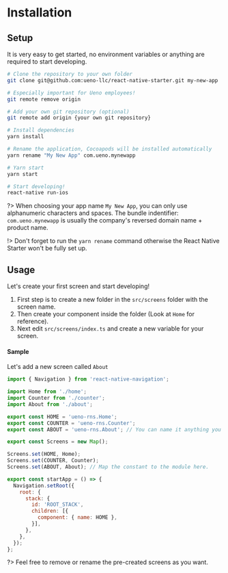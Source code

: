 # Installation

## Setup

It is very easy to get started, no environment variables or anything are required to start developing.

```bash
# Clone the repository to your own folder
git clone git@github.com:ueno-llc/react-native-starter.git my-new-app

# Especially important for Ueno employees!
git remote remove origin

# Add your own git repository (optional)
git remote add origin {your own git repository}

# Install dependencies
yarn install

# Rename the application, Cocoapods will be installed automatically
yarn rename "My New App" com.ueno.mynewapp

# Yarn start
yarn start

# Start developing!
react-native run-ios
```

?> When choosing your app name `My New App`, you can only use alphanumeric characters and spaces. The bundle indentifier: `com.ueno.mynewapp` is usually the company's reversed domain name + product name.

!> Don't forget to run the `yarn rename` command otherwise the React Native Starter won't be fully set up.

## Usage

Let's create your first screen and start developing!

1. First step is to create a new folder in the `src/screens` folder with the screen name.
2. Then create your component inside the folder (Look at `Home` for reference).
3. Next edit `src/screens/index.ts` and create a new variable for your screen.

#### Sample

Let's add a new screen called `About`

```js
import { Navigation } from 'react-native-navigation';

import Home from './home';
import Counter from './counter';
import About from './about';

export const HOME = 'ueno-rns.Home';
export const COUNTER = 'ueno-rns.Counter';
export const ABOUT = 'ueno-rns.About'; // You can name it anything you want

export const Screens = new Map();

Screens.set(HOME, Home);
Screens.set(COUNTER, Counter);
Screens.set(ABOUT, About); // Map the constant to the module here.

export const startApp = () => {
  Navigation.setRoot({
    root: {
      stack: {
        id: 'ROOT_STACK',
        children: [{
          component: { name: HOME },
        }],
      },
    },
  });
};
```

?> Feel free to remove or rename the pre-created screens as you want.
